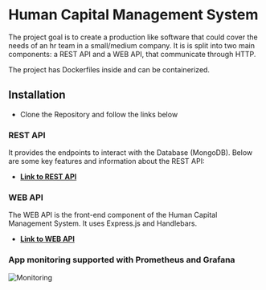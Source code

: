 # Human Capital Management System

The project goal is to create a production like software that could cover the needs of an hr team in a small/medium company.
It is is split into two main components: a REST API and a WEB API, that communicate through HTTP.

The project has Dockerfiles inside and can be containerized.


## Installation
- Clone the Repository and follow the links below

### REST API

It provides the endpoints to interact with the Database (MongoDB). Below are some key features and information about the REST API:

- **[Link to REST API](https://github.com/stsp93/immedis-internship-2023-hcm-steliyan-petkov/tree/main/REST%20API)**

### WEB API

The WEB API is the front-end component of the Human Capital Management System. It uses Express.js and Handlebars.

- **[Link to WEB API](https://github.com/stsp93/immedis-internship-2023-hcm-steliyan-petkov/tree/main/Front%20End%20API)**

### App monitoring supported with Prometheus and Grafana
![Monitoring](https://github.com/stsp93/human-capital-management-app/raw/main/grafana.bmp)
